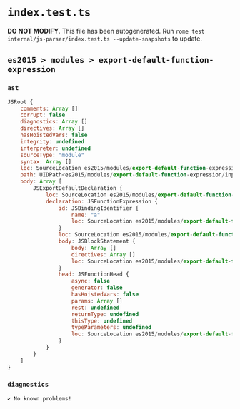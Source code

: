 # `index.test.ts`

**DO NOT MODIFY**. This file has been autogenerated. Run `rome test internal/js-parser/index.test.ts --update-snapshots` to update.

## `es2015 > modules > export-default-function-expression`

### `ast`

```javascript
JSRoot {
	comments: Array []
	corrupt: false
	diagnostics: Array []
	directives: Array []
	hasHoistedVars: false
	integrity: undefined
	interpreter: undefined
	sourceType: "module"
	syntax: Array []
	loc: SourceLocation es2015/modules/export-default-function-expression/input.js 1:0-2:0
	path: UIDPath<es2015/modules/export-default-function-expression/input.js>
	body: Array [
		JSExportDefaultDeclaration {
			loc: SourceLocation es2015/modules/export-default-function-expression/input.js 1:0-1:33
			declaration: JSFunctionExpression {
				id: JSBindingIdentifier {
					name: "a"
					loc: SourceLocation es2015/modules/export-default-function-expression/input.js 1:25-1:26 (a)
				}
				loc: SourceLocation es2015/modules/export-default-function-expression/input.js 1:16-1:31
				body: JSBlockStatement {
					body: Array []
					directives: Array []
					loc: SourceLocation es2015/modules/export-default-function-expression/input.js 1:29-1:31
				}
				head: JSFunctionHead {
					async: false
					generator: false
					hasHoistedVars: false
					params: Array []
					rest: undefined
					returnType: undefined
					thisType: undefined
					typeParameters: undefined
					loc: SourceLocation es2015/modules/export-default-function-expression/input.js 1:26-1:28
				}
			}
		}
	]
}
```

### `diagnostics`

```
✔ No known problems!

```
